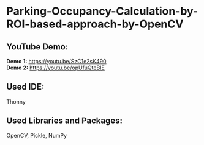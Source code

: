 # Parking-Occupancy-Calculation-by-ROI-based-approach-by-OpenCV

## YouTube Demo:

<b>Demo 1:</b>  https://youtu.be/SzC1e2sK490 <br>
<b>Demo 2:</b>  https://youtu.be/opUfuQteBIE </br>

## Used IDE:

Thonny

## Used Libraries and Packages:

OpenCV, Pickle, NumPy

